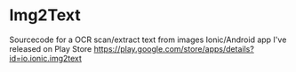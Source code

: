# Img2Text

Sourcecode for a OCR scan/extract text from images Ionic/Android app I've released on Play Store https://play.google.com/store/apps/details?id=io.ionic.img2text
